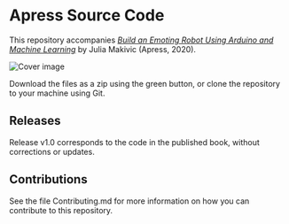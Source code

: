 # Apress Source Code

This repository accompanies [*Build an Emoting Robot Using Arduino and Machine Learning*](https://rd.springer.com/video) by Julia Makivic (Apress, 2020).

[comment]: #cover
![Cover image](%isbn%.jpg)

Download the files as a zip using the green button, or clone the repository to your machine using Git.

## Releases

Release v1.0 corresponds to the code in the published book, without corrections or updates.

## Contributions

See the file Contributing.md for more information on how you can contribute to this repository.